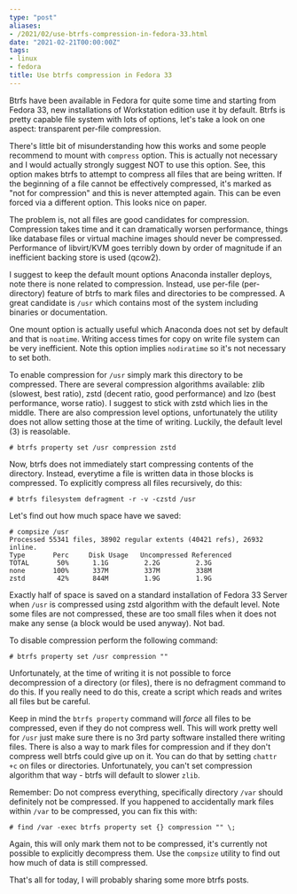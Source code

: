 ```yaml
---
type: "post"
aliases:
- /2021/02/use-btrfs-compression-in-fedora-33.html
date: "2021-02-21T00:00:00Z"
tags:
- linux
- fedora
title: Use btrfs compression in Fedora 33
---
```


Btrfs have been available in Fedora for quite some time and starting from
Fedora 33, new installations of Workstation edition use it by default. Btrfs is
pretty capable file system with lots of options, let's take a look on one
aspect: transparent per-file compression.

There's little bit of misunderstanding how this works and some people recommend
to mount with `compress` option. This is actually not necessary and I would
actually strongly suggest NOT to use this option. See, this option makes btrfs
to attempt to compress all files that are being written. If the beginning of a
file cannot be effectively compressed, it's marked as "not for compression" and
this is never attempted again. This can be even forced via a different option.
This looks nice on paper.

The problem is, not all files are good candidates for compression. Compression
takes time and it can dramatically worsen performance, things like database
files or virtual machine images should never be compressed. Performance of
libvirt/KVM goes terribly down by order of magnitude if an inefficient backing
store is used (qcow2).

I suggest to keep the default mount options Anaconda installer deploys, note
there is none related to compression. Instead, use per-file (per-directory)
feature of btrfs to mark files and directories to be compressed. A great
candidate is `/usr` which contains most of the system including binaries or
documentation.

One mount option is actually useful which Anaconda does not set by default and
that is `noatime`. Writing access times for copy on write file system can be
very inefficient. Note this option implies `nodiratime` so it's not necessary
to set both.

To enable compression for `/usr` simply mark this directory to be compressed.
There are several compression algorithms available: zlib (slowest, best ratio),
zstd (decent ratio, good performance) and lzo (best performance, worse ratio).
I suggest to stick with zstd which lies in the middle. There are also
compression level options, unfortunately the utility does not allow setting
those at the time of writing. Luckily, the default level (3) is reasolable.

	# btrfs property set /usr compression zstd

Now, btrfs does not immediately start compressing contents of the directory.
Instead, everytime a file is written data in those blocks is compressed. To
explicitly compress all files recursively, do this:

	# btrfs filesystem defragment -r -v -czstd /usr

Let's find out how much space have we saved:

	# compsize /usr
	Processed 55341 files, 38902 regular extents (40421 refs), 26932 inline.
	Type       Perc     Disk Usage   Uncompressed Referenced  
	TOTAL       50%      1.1G         2.2G         2.3G       
	none       100%      337M         337M         338M       
	zstd        42%      844M         1.9G         1.9G  

Exactly half of space is saved on a standard installation of Fedora 33 Server
when `/usr` is compressed using zstd algorithm with the default level. Note
some files are not compressed, these are too small files when it does not make
any sense (a block would be used anyway). Not bad.

To disable compression perform the following command:

	# btrfs property set /usr compression ""

Unfortunately, at the time of writing it is not possible to force decompression
of a directory (or files), there is no defragment command to do this. If you
really need to do this, create a script which reads and writes all files but be
careful.

Keep in mind the `btrfs property` command will *force* all files to be
compressed, even if they do not compress well. This will work pretty well for
`/usr` just make sure there is no 3rd party software installed there writing
files. There is also a way to mark files for compression and if they don't
compress well btrfs could give up on it. You can do that by setting `chattr +c`
on files or directories.  Unfortunately, you can't set compression algorithm
that way - btrfs will default to slower `zlib`.

Remember: Do not compress everything, specifically directory `/var` should
definitely not be compressed. If you happened to accidentally mark files
within `/var` to be compressed, you can fix this with:

	# find /var -exec btrfs property set {} compression "" \;

Again, this will only mark them not to be compressed, it's currently not
possible to explicitly decompress them. Use the `compsize` utility to find out
how much of data is still compressed.

That's all for today, I will probably sharing some more btrfs posts.
